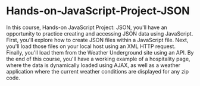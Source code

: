# Hands-on-JavaScript-Project-JSON
In this course, Hands-on JavaScript Project: JSON, you'll have an opportunity to practice creating and accessing JSON data using JavaScript. First, you'll explore how to create JSON files within a JavaScript file. Next, you'll load those files on your local host using an XML HTTP request. Finally, you'll load them from the Weather Underground site using an API. By the end of this course, you'll have a working example of a hospitality page, where the data is dynamically loaded using AJAX, as well as a weather application where the current weather conditions are displayed for any zip code.
